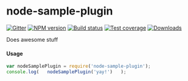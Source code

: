 node-sample-plugin
===

[![Gitter][gitter-image]][gitter-url]
[![NPM version][npm-image]][npm-url]
[![Build status][travis-image]][travis-url]
[![Test coverage][coveralls-image]][coveralls-url]
[![Downloads][downloads-image]][downloads-url]

Does awesome stuff

#### Usage

```js
var nodeSamplePlugin = require('node-sample-plugin');
console.log(   nodeSamplePlugin('yay!')   );
```


[npm-image]: https://img.shields.io/npm/v/node-sample-plugin.svg?style=flat-square
[npm-url]: https://npmjs.org/package/node-sample-plugin
[travis-image]: https://img.shields.io/travis/kolodny/node-sample-plugin.svg?style=flat-square
[travis-url]: https://travis-ci.org/kolodny/node-sample-plugin
[coveralls-image]: https://img.shields.io/coveralls/kolodny/node-sample-plugin.svg?style=flat-square
[coveralls-url]: https://coveralls.io/r/kolodny/node-sample-plugin
[downloads-image]: http://img.shields.io/npm/dm/node-sample-plugin.svg?style=flat-square
[downloads-url]: https://npmjs.org/package/node-sample-plugin
[gitter-image]: https://badges.gitter.im/Join%20Chat.svg
[gitter-url]: https://gitter.im/kolodny/node-sample-plugin?utm_source=badge&utm_medium=badge&utm_campaign=pr-badge&utm_content=badge
